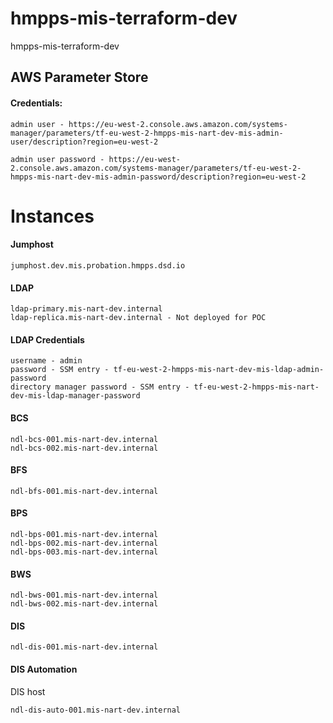 # hmpps-mis-terraform-dev
hmpps-mis-terraform-dev


## AWS Parameter Store

#### Credentials:

```
admin user - https://eu-west-2.console.aws.amazon.com/systems-manager/parameters/tf-eu-west-2-hmpps-mis-nart-dev-mis-admin-user/description?region=eu-west-2

admin user password - https://eu-west-2.console.aws.amazon.com/systems-manager/parameters/tf-eu-west-2-hmpps-mis-nart-dev-mis-admin-password/description?region=eu-west-2
```

# Instances

#### Jumphost

```
jumphost.dev.mis.probation.hmpps.dsd.io
```

#### LDAP

```
ldap-primary.mis-nart-dev.internal
ldap-replica.mis-nart-dev.internal - Not deployed for POC
```

#### LDAP Credentials

```
username - admin
password - SSM entry - tf-eu-west-2-hmpps-mis-nart-dev-mis-ldap-admin-password
directory manager password - SSM entry - tf-eu-west-2-hmpps-mis-nart-dev-mis-ldap-manager-password
```

#### BCS

```
ndl-bcs-001.mis-nart-dev.internal
ndl-bcs-002.mis-nart-dev.internal
```

#### BFS

```
ndl-bfs-001.mis-nart-dev.internal
```

#### BPS

```
ndl-bps-001.mis-nart-dev.internal
ndl-bps-002.mis-nart-dev.internal
ndl-bps-003.mis-nart-dev.internal
```

#### BWS

```
ndl-bws-001.mis-nart-dev.internal
ndl-bws-002.mis-nart-dev.internal
```

#### DIS

```
ndl-dis-001.mis-nart-dev.internal
```

#### DIS Automation

DIS host 

```
ndl-dis-auto-001.mis-nart-dev.internal
```